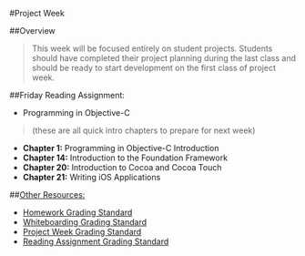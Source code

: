 #Project Week

##Overview
> This week will be focused entirely on student projects. Students should have completed their project planning during the last class and should be ready to start development on the first class of project week.

##Friday Reading Assignment:
* Programming in Objective-C
> (these are all quick intro chapters to prepare for next week)

  * **Chapter 1:** Programming in Objective-C Introduction
  * **Chapter 14:** Introduction to the Foundation Framework
  * **Chapter 20:** Introduction to Cocoa and Cocoa Touch
  * **Chapter 21:** Writing iOS Applications

##[Other Resources:](Resources/)
* [Homework Grading Standard](Resources/hw-grading-standard/)
* [Whiteboarding Grading Standard](Resources/wb-grading-standard/)
* [Project Week Grading Standard](Resources/pw-grading-standard/)
* [Reading Assignment Grading Standard](Resources/ra-grading-standard/)
